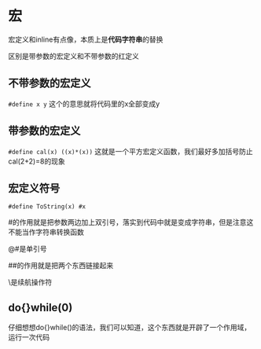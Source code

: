 # 宏
宏定义和inline有点像，本质上是**代码字符串**的替换

区别是带参数的宏定义和不带参数的红定义

## 不带参数的宏定义

`#define x y`
这个的意思就将代码里的x全部变成y

## 带参数的宏定义
`#define cal(x) ((x)*(x))`
这就是一个平方宏定义函数，我们最好多加括号防止cal(2+2)=8的现象

## 宏定义符号
`#define ToString(x) #x`

\#的作用就是把参数两边加上双引号，落实到代码中就是变成字符串，但是注意这不能当作字符串转换函数

@#是单引号

\##的作用就是把两个东西链接起来

\是续航操作符

## do{}while(0)

仔细想想do{}while()的语法，我们可以知道，这个东西就是开辟了一个作用域，运行一次代码